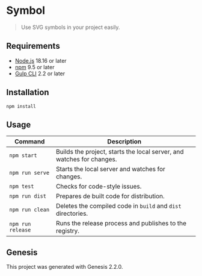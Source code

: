 # Symbol


> Use SVG symbols in your project easily.

## Requirements

- [Node.js](https://nodejs.org/en/) 18.16 or later
- [npm](https://www.npmjs.com/) 9.5 or later
- [Gulp CLI](https://gulpjs.com) 2.2 or later

## Installation

``` shell
npm install
```

## Usage

Command | Description
---|---
`npm start` | Builds the project, starts the local server, and watches for changes.
`npm run serve` | Starts the local server and watches for changes.
`npm test` | Checks for code-style issues.
`npm run dist` | Prepares de built code for distribution.
`npm run clean` | Deletes the compiled code in `build` and `dist` directories.
`npm run release` | Runs the release process and publishes to the registry.

## Genesis

This project was generated with Genesis 2.2.0.
